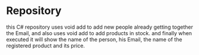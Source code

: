 # Repository
this C# repository uses void add to add new people already getting together the Email, and also uses void add to add products in stock. and finally when executed it will show the name of the person, his Email, the name of the registered product and its price.
